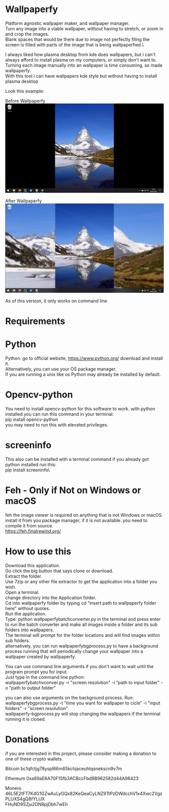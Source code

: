 # Wallpaperfy

Platform agnostic wallpaper maker, and wallpaper manager.\
Turn any image into a viable wallpaper, without having to stretch, or zoom in and crop the images.\
Blank spaces that would be there due to image not perfectly filing the screen is filled with parts of the image 
that is being wallpaperfied.\

I always liked how plasma desktop from kde does wallpapers, but i can't always afford to install plasma on my computers,
 or simply don't want to. Turning each image manually into an wallpaper is time consuming, so made wallpaperfy.\
With this tool i can have wallpapers kde style but without having to install plasma desktop

Look this example:

Before Wallpaperfy
![](screenshots/Before%20Wallpaperfying.png)

After Wallpaperfy
![](screenshots/After%20Wallpaperfying.png)

As of this version, it only works on command line

# Requirements
# Python
Python. go to official website, https://www.python.org/ download and install it.\
Alternatively, you can use your OS package manager.\
If you are running a unix like os Python may already be installed by default.

# Opencv-python
You need to install opencv-python for this software to work. with python installed you can run this command in your 
terminal:\
pip install opencv-python\
you may need to run this with elevated privileges.

# screeninfo
This also can be installed with a terminal command if you already got python installed run this:\
pip install screeninfo\

# Feh - Only if Not on Windows or macOS
feh the image viewer is required on anything that is not Windows or macOS.\
install it from you package manager, if it is not available. you need to compile it from source.\
https://feh.finalrewind.org/

# How to use this
Download this application.\
Go click the big button that says clone or download.\
Extract the folder.\
Use 7zip or any other file extractor to get the application into a folder you wish.\
Open a terminal.\
change directory into the Application folder.\
Cd into wallpaperfy folder by typing cd "insert path to wallpaperfy folder here" without quotes.\
Run the application.\
Type: python wallpaperfybatchconverter.py in the terminal and press enter to run the batch converter and make all images
 inside a folder and its sub folders into wallpapers.\
The terminal will prompt for the folder locations and will find images within sub folders.\
alternatively, you can run wallpaperfybgprocess.py to have a background process running that will periodically change 
your wallpaper into a wallpaper created by wallpaperfy.

You can use command line arguments if you don't want to wait until the program prompt you for input.\
Just type in the command line python:\
wallpaperfybatchvconver.py -r "screen resolution" -i "path to input folder" -o "path to output folder"

you can also use arguments on the background process. Run:\
wallpaperfybgprocess.py -t "time you want for wallpaper to cicle" -i "input folders" -r "screen resolution"\
wallpaperfy-bgprocess.py will stop changing the wallpapers if the terminal running it is closed.

# Donations
if you are interested in this project, please consider making a donation to one of these crypto wallets.

Bitcoin
bc1qfctjg78yspl66m65kchjaceuhtqsnekscn9v7m

Ethereum
0xa69aE6A70F15fb3ACBccFbd9B962582d44A98423

Monero
46L5E2tFT7K4G1GZwAuLyGQx82KeQeaCyLNZ9TtPzDWdcchV1x4Xwc2VgzPLUXS4gQ8fYLUX  
FHuND9SZju2DN8pjDbh7wEh
